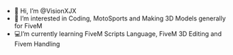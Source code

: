 - 👋 Hi, I’m @VisionXJX
- 👀 I’m interested in Coding, MotoSports and Making 3D Models generally for FiveM
- 💻I’m currently learning FiveM Scripts Language, FiveM 3D Editing and Fivem Handling 

<!---
VisionXJX/VisionXJX is a ✨ special ✨ repository because its `README.md` (this file) appears on your GitHub profile.
You can click the Preview link to take a look at your changes.
--->
